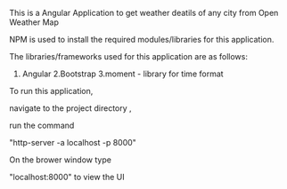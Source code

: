This is a Angular Application to get weather deatils of any city from Open Weather Map 

NPM is used to install the required modules/libraries for this application.

The libraries/frameworks used for this application are as follows:

1. Angular
2.Bootstrap 
3.moment - library for time format

To run this application,

navigate to the project directory ,

run the command 

"http-server -a localhost -p 8000"

On the brower window type

"localhost:8000" to view the UI 


